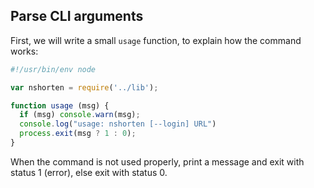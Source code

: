 ## Parse CLI arguments

First, we will write a small `usage` function, to explain how the
command works:

```javascript
#!/usr/bin/env node

var nshorten = require('../lib');

function usage (msg) {
  if (msg) console.warn(msg);
  console.log("usage: nshorten [--login] URL")
  process.exit(msg ? 1 : 0);
}
```

When the command is not used properly, print a message
and exit with status 1 (error), else exit with status 0.
